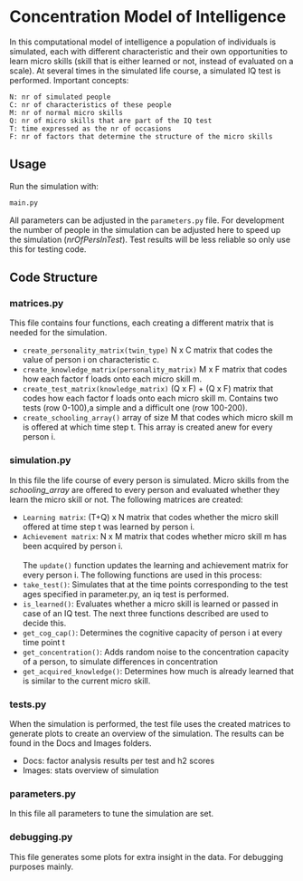 # Concentration Model of Intelligence

In this computational model of intelligence a population of individuals is simulated, each with different characteristic 
and their own opportunities to learn micro skills (skill that is either learned or not, instead of evaluated on a scale). 
At several times in the simulated life course, a simulated IQ test is performed. Important concepts:
```
N: nr of simulated people
C: nr of characteristics of these people
M: nr of normal micro skills 
Q: nr of micro skills that are part of the IQ test
T: time expressed as the nr of occasions
F: nr of factors that determine the structure of the micro skills
```

## Usage
Run the simulation with:
```bash
main.py
```
All parameters can be adjusted in the `parameters.py` file. For development the number of people in the simulation can be adjusted 
here to speed up the simulation (*nrOfPersInTest*). Test results will be less reliable so only use this for testing code. 

## Code Structure
### matrices.py
This file contains four functions, each creating a different matrix that is needed for the simulation. 
- `create_personality_matrix(twin_type)` N x C matrix that codes the value 
of person i on characteristic c.
- `create_knowledge_matrix(personality_matrix)` M x F matrix that codes how each factor f loads onto each micro skill m.
- `create_test_matrix(knowledge_matrix)` (Q x F) + (Q x F) matrix that codes how each factor f loads onto each micro skill m. Contains two tests (row 0-100),a simple and a difficult one (row 100-200). 
- `create_schooling_array()` array of size M that codes which micro skill m is offered at which time step t. This array is created anew for every person i.

### simulation.py
In this file the life course of every person is simulated. Micro skills from the *schooling_array* are offered to every 
person and evaluated whether they learn the micro skill or not. The following matrices are created:
- `Learning matrix`: (T+Q) x N matrix that codes whether the micro skill offered at time step t was learned by person i.
- `Achievement matrix`: N x M matrix that codes whether micro skill m has been acquired by person i.
\
\
The `update()` function updates the learning and achievement matrix for every person i. The following functions are used in this process: 
- `take_test()`: Simulates that at the time points corresponding to the test ages specified in parameter.py, an iq test is performed.
- `is_learned()`: Evaluates whether a micro skill is learned or passed in case of an IQ test. The next three functions described are used to decide this.
- `get_cog_cap()`: Determines the cognitive capacity of person i at every time point t
- `get_concentration()`: Adds random noise to the concentration capacity of a person, to simulate differences in concentration
- `get_acquired_knowledge()`: Determines how much is already learned that is similar to the current micro skill.

### tests.py
When the simulation is performed, the test file uses the created matrices to generate plots to create an overview of the simulation. 
The results can be found in the Docs and Images folders. 
- Docs: factor analysis results per test and h2 scores
- Images: stats overview of simulation 

### parameters.py
In this file all parameters to tune the simulation are set.

### debugging.py
This file generates some plots for extra insight in the data. For debugging purposes mainly.
